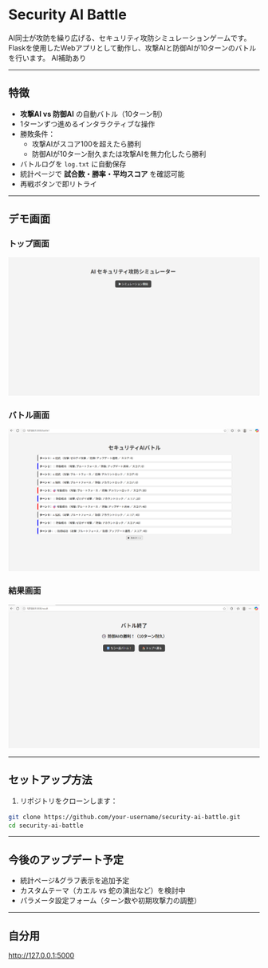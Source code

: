 # Security AI Battle

AI同士が攻防を繰り広げる、セキュリティ攻防シミュレーションゲームです。  
Flaskを使用したWebアプリとして動作し、攻撃AIと防御AIが10ターンのバトルを行います。
AI補助あり

---

## 特徴

- **攻撃AI vs 防御AI** の自動バトル（10ターン制）
- 1ターンずつ進めるインタラクティブな操作
- 勝敗条件：
  - 攻撃AIがスコア100を超えたら勝利
  - 防御AIが10ターン耐久または攻撃AIを無力化したら勝利
- バトルログを `log.txt` に自動保存
- 統計ページで **試合数・勝率・平均スコア** を確認可能
- 再戦ボタンで即リトライ

---

## デモ画面

### トップ画面
![トップ画面](./screenshots/index.png)

### バトル画面
![バトル画面](./screenshots/battle.png)

### 結果画面
![結果画面](./screenshots/result.png)

---

## セットアップ方法

1. リポジトリをクローンします：

```bash
git clone https://github.com/your-username/security-ai-battle.git
cd security-ai-battle
```
---

## 今後のアップデート予定

- 統計ページ&グラフ表示を追加予定
- カスタムテーマ（カエル vs 蛇の演出など）を検討中
- パラメータ設定フォーム（ターン数や初期攻撃力の調整）

---

## 自分用
http://127.0.0.1:5000